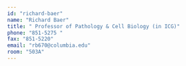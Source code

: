 ```yaml
---
id: "richard-baer"
name: "Richard Baer"
title: " Professor of Pathology & Cell Biology (in ICG)"
phone: "851-5275 "
fax: "851-5220"
email: "rb670@columbia.edu"
room: "503A"
---
```

